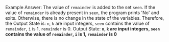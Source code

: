 Example Answer:
The value of `remainder` is added to the set `seen`. If the value of `remainder` is already present in `seen`, the program prints 'No' and exits. Otherwise, there is no change in the state of the variables. Therefore, the Output State is: `n`, `k` are input integers, `seen` contains the value of `remainder`, `i` is 1, `remainder` is 0.
Output State: **`n`, `k` are input integers, `seen` contains the value of `remainder`, `i` is 1, `remainder` is 0**